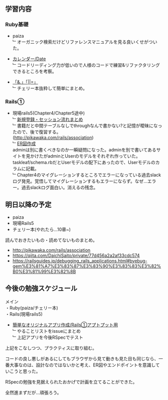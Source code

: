 ## 学習内容

### **Ruby基礎**

- paiza   
﹂オーガニック検索だけどリファレンスマニュアルを見る良いくせがついた。   

- [カレンダー/Date](https://github.com/saeyama/til/blob/main/03_Ruby%E5%9F%BA%E7%A4%8E/practice/calendar.md)   
﹂コードリーディング力が低いので人様のコードで練習&リファクタリングできるところを考察。

- [「&.」「||=」](https://github.com/saeyama/til/blob/main/03_Ruby%E5%9F%BA%E7%A4%8E/mydictionary.md)   
﹂チェリー本抜粋して簡単にまとめ。

### **Rails①**

- 現場rails5(Chapter4/Chapter5途中)  
﹂[新規登録・セッション流れまとめ](https://github.com/saeyama/til/blob/main/04_Rails/password_and_session.md)   
﹂書籍だと中間テーブルなしでthroughなんで書かない?と記憶が曖昧になったので、後で復習する。  
(http://pikawaka.com/rails/association)  
﹂[ER図作成](https://github.com/saeyama/taskleaf/blob/master/README.md)  
adminは別に書くべきなのか一瞬疑問になった。adminを別で書いてあるサイトを見かけたがadminとUserのモデルをそれぞれ作っていた。taskleaf/schema.rbだとUserモデルの配下にあったので、Userモデルのカラムに記載。  
﹂Chapter4のマイグレーションするところでエラーになっている過去slackログ発見。覚悟してマイグレーションするもエラーにならず。なぜ…エラー。過去slackログ面白い。消えるの残念。


## 明日以降の予定

- paiza
- 現場Rails5
- チェリー本(やれたら…10章~)    


読んでおきたいもの・読めてないものまとめ。

- http://pikawaka.com/rails/association
- https://qiita.com/DaichiSaito/private/77d456a2a2af33cdc574
- https://railsguides.jp/debugging_rails_applications.html#byebug-gem%E3%81%A7%E3%83%87%E3%83%90%E3%83%83%E3%82%B0%E3%81%99%E3%82%8B    


## 今後の勉強スケジュール

メイン  
・Ruby(paiza/チェリー本)  
・Rails(現場rails5)  

- [簡単なオリジナルアプリ作成/Rails①アプトプット用](https://github.com/saeyama/til/issues/1)  
﹂やることリストをissueにまとめ  
﹂上記アプリを今後RSpecでテスト

上記をこなしつつ、プラクティスに取り組む。

コードの良し悪しがあるにしてもブラウザから見て動きも見た目も同じなら、一番大事なのは、設計なのではないかと考え、ER図やエンドポイントを意識していこうと思った。

RSpecの勉強を見据えられたおかげで計画を立てることができた。

全然進まずだが…頑張ろう。
